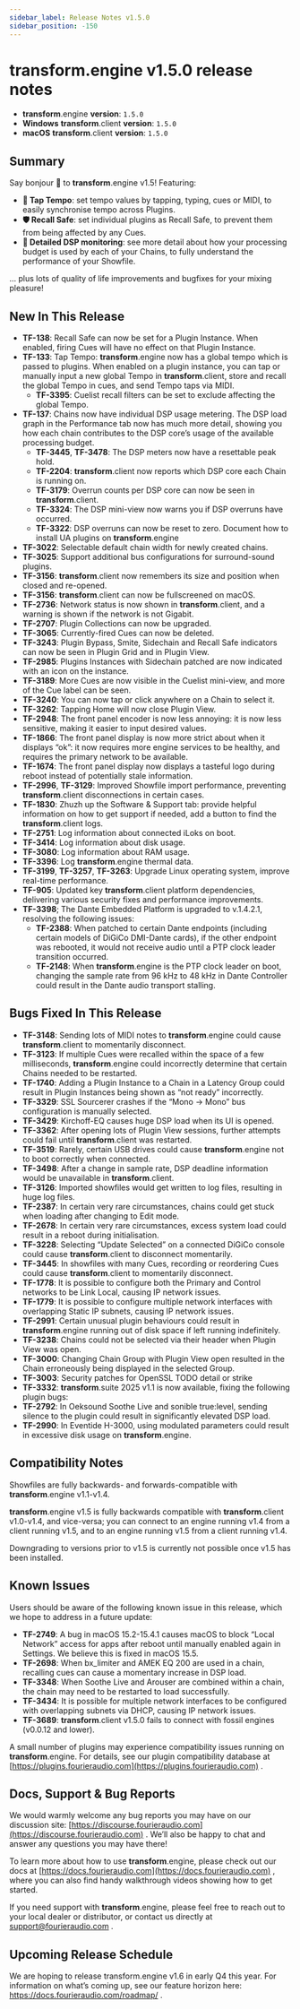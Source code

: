 ```yaml
---
sidebar_label: Release Notes v1.5.0
sidebar_position: -150
---
```


# transform.engine v1.5.0 release notes

- **transform**.engine **version**: `1.5.0`
- **Windows** **transform**.client **version**: `1.5.0`
- **macOS** **transform**.client **version**: `1.5.0`

## Summary
Say bonjour 👋  to **transform**.engine v1.5! Featuring:

* **🎵 Tap Tempo**: set tempo values by tapping, typing, cues or MIDI, to easily synchronise tempo across Plugins.
* **🛡️ Recall Safe**: set individual plugins as Recall Safe, to prevent them from being affected by any Cues.
* **🔎 Detailed DSP monitoring**: see more detail about how your processing budget is used by each of your Chains, to fully understand the performance of your Showfile.

… plus lots of quality of life improvements and bugfixes for your mixing pleasure!

## New In This Release

- **TF-138**: Recall Safe can now be set for a Plugin Instance. When enabled, firing Cues will have no effect on that Plugin Instance.
- **TF-133**: Tap Tempo: **transform**.engine now has a global tempo which is passed to plugins. When enabled on a plugin instance, you can tap or manually input a new global Tempo in **transform**.client, store and recall the global Tempo in cues, and send Tempo taps via MIDI.
  - **TF-3395**: Cuelist recall filters can be set to exclude affecting the global Tempo.
- **TF-137**: Chains now have individual DSP usage metering. The DSP load graph in the Performance tab now has much more detail, showing you how each chain contributes to the DSP core’s usage of the available processing budget.
  - **TF-3445**, **TF-3478**: The DSP meters now have a resettable peak hold.
  - **TF-2204**: **transform**.client now reports which DSP core each Chain is running on.
  - **TF-3179**: Overrun counts per DSP core can now be seen in **transform**.client.
  - **TF-3324**: The DSP mini-view now warns you if DSP overruns have occurred.
  - **TF-3322**: DSP overruns can now be reset to zero.
Document how to install UA plugins on **transform**.engine
- **TF-3022**: Selectable default chain width for newly created chains.
- **TF-3025**: Support additional bus configurations for surround-sound plugins.
- **TF-3156**: **transform**.client now remembers its size and position when closed and re-opened.
- **TF-3156**: **transform**.client can now be fullscreened on macOS.
- **TF-2736**: Network status is now shown in **transform**.client, and a warning is shown if the network is not Gigabit.
- **TF-2707**: Plugin Collections can now be upgraded.
- **TF-3065**: Currently-fired Cues can now be deleted.
- **TF-3243**: Plugin Bypass, Smite, Sidechain and Recall Safe indicators can now be seen in Plugin Grid and in Plugin View.
- **TF-2985**: Plugins Instances with Sidechain patched are now indicated with an icon on the instance.
- **TF-3189**: More Cues are now visible in the Cuelist mini-view, and more of the Cue label can be seen.
- **TF-3240**: You can now tap or click anywhere on a Chain to select it.
- **TF-3262**: Tapping Home will now close Plugin View.
- **TF-2948**: The front panel encoder is now less annoying: it is now less sensitive, making it easier to input desired values.
- **TF-1866**: The front panel display is now more strict about when it displays “ok”: it now requires more engine services to be healthy, and requires the primary network to be available.
- **TF-1674**: The front panel display now displays a tasteful logo during reboot instead of potentially stale information.
- **TF-2996**, **TF-3129**: Improved Showfile import performance, preventing **transform**.client disconnections in certain cases.
- **TF-1830**: Zhuzh up the Software & Support tab: provide helpful information on how to get support if needed, add a button to find the **transform**.client logs.
- **TF-2751**: Log information about connected iLoks on boot.
- **TF-3414**: Log information about disk usage.
- **TF-3080**: Log information about RAM usage.
- **TF-3396**: Log **transform**.engine thermal data.
- **TF-3199**, **TF-3257**, **TF-3263**: Upgrade Linux operating system, improve real-time performance.
- **TF-905**: Updated key **transform**.client platform dependencies, delivering various security fixes and performance improvements.
- **TF-3398**; The Dante Embedded Platform is upgraded to v.1.4.2.1, resolving the following issues:
    - **TF-2388**: When patched to certain Dante endpoints (including certain models of DiGiCo DMI-Dante cards), if the other endpoint was rebooted, it would not receive audio until a PTP clock leader transition occurred.
    - **TF-2148**: When **transform**.engine is the PTP clock leader on boot, changing the sample rate from 96 kHz to 48 kHz in Dante Controller could result in the Dante audio transport stalling.

## Bugs Fixed In This Release
- **TF-3148**: Sending lots of MIDI notes to **transform**.engine could cause **transform**.client to momentarily disconnect.
- **TF-3123**: If multiple Cues were recalled within the space of a few milliseconds, **transform**.engine could incorrectly determine that certain Chains needed to be restarted.
- **TF-1740**: Adding a Plugin Instance to a Chain in a Latency Group could result in Plugin Instances being shown as “not ready” incorrectly.
- **TF-3329**: SSL Sourcerer crashes if the “Mono -> Mono” bus configuration is manually selected.
- **TF-3429**: Kirchoff-EQ causes huge DSP load when its UI is opened.
- **TF-3362**: After opening lots of Plugin View sessions, further attempts could fail until **transform**.client was restarted.
- **TF-3519**: Rarely, certain USB drives could cause **transform**.engine not to boot correctly when connected.
- **TF-3498**: After a change in sample rate, DSP deadline information would be unavailable in **transform**.client.
- **TF-3126**: Imported showfiles would get written to log files, resulting in huge log files.
- **TF-2387**: In certain very rare circumstances, chains could get stuck when loading after changing to Edit mode.
- **TF-2678**: In certain very rare circumstances, excess system load could result in a reboot during initialisation.
- **TF-3228**: Selecting “Update Selected” on a connected DiGiCo console could cause **transform**.client to disconnect momentarily.
- **TF-3445**: In showfiles with many Cues, recording or reordering Cues could cause **transform**.client to momentarily disconnect.
- **TF-1778**: It is possible to configure both the Primary and Control networks to be Link Local, causing IP network issues.
- **TF-1779**: It is possible to configure multiple network interfaces with overlapping Static IP subnets, causing IP network issues.
- **TF-2991**: Certain unusual plugin behaviours could result in **transform**.engine running out of disk space if left running indefinitely.
- **TF-3238**: Chains could not be selected via their header when Plugin View was open.
- **TF-3000**: Changing Chain Group with Plugin View open resulted in the Chain erroneously being displayed in the selected Group.
- **TF-3003**: Security patches for OpenSSL TODO detail or strike
- **TF-3332**: **transform**.suite 2025 v1.1 is now available, fixing the following plugin bugs:
- **TF-2792**: In Oeksound Soothe Live and sonible true:level, sending silence to the plugin could result in significantly elevated DSP load.
- **TF-2990**: In Eventide H-3000, using modulated parameters could result in excessive disk usage on **transform**.engine.

## Compatibility Notes
Showfiles are fully backwards- and forwards-compatible with **transform**.engine v1.1-v1.4.

**transform**.engine v1.5 is fully backwards compatible with **transform**.client v1.0-v1.4, and vice-versa; you can connect to an engine running v1.4 from a client running v1.5, and to an engine running v1.5 from a client running v1.4.

Downgrading to versions prior to v1.5 is currently not possible once v1.5 has been installed.
## Known Issues
Users should be aware of the following known issue in this release, which we hope to address in a future update:

- **TF-2749**: A bug in macOS 15.2-15.4.1 causes macOS to block “Local Network” access for apps after reboot until manually enabled again in Settings. We believe this is fixed in macOS 15.5.
- **TF-2698**: When bx_limiter and AMEK EQ 200 are used in a chain, recalling cues can cause a momentary increase in DSP load.
- **TF-3348**: When Soothe Live and Arouser are combined within a chain, the chain may need to be restarted to load successfully.
- **TF-3434**: It is possible for multiple network interfaces to be configured with overlapping subnets via DHCP, causing IP network issues.
- **TF-3689**: **transform**.client v1.5.0 fails to connect with fossil engines (v0.0.12 and lower).

A small number of plugins may experience compatibility issues running on **transform**.engine. For details, see our plugin compatibility database at [https://plugins.fourieraudio.com](https://plugins.fourieraudio.com) .

## Docs, Support & Bug Reports
We would warmly welcome any bug reports you may have on our discussion site: [https://discourse.fourieraudio.com](https://discourse.fourieraudio.com) . We’ll also be happy to chat and answer any questions you may have there!

To learn more about how to use **transform**.engine, please check out our docs at [https://docs.fourieraudio.com](https://docs.fourieraudio.com) , where you can also find handy walkthrough videos showing how to get started.

If you need support with **transform**.engine, please feel free to reach out to your local dealer or distributor, or contact us directly at [support@fourieraudio.com](mailto:support@fourieraudio.com) .

## Upcoming Release Schedule

We are hoping to release transform.engine v1.6 in early Q4 this year. For information on what’s coming up, see our feature horizon here: https://docs.fourieraudio.com/roadmap/ .
